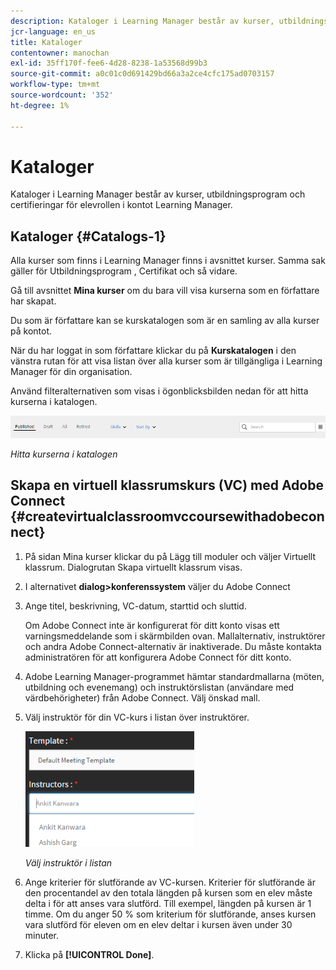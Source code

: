 ```yaml
---
description: Kataloger i Learning Manager består av kurser, utbildningsprogram och certifieringar för elevrollen i kontot Learning Manager.
jcr-language: en_us
title: Kataloger
contentowner: manochan
exl-id: 35ff170f-fee6-4d28-8238-1a53568d99b3
source-git-commit: a0c01c0d691429bd66a3a2ce4cfc175ad0703157
workflow-type: tm+mt
source-wordcount: '352'
ht-degree: 1%

---
```


# Kataloger

Kataloger i Learning Manager består av kurser, utbildningsprogram och certifieringar för elevrollen i kontot Learning Manager.

## Kataloger {#Catalogs-1}

Alla kurser som finns i Learning Manager finns i avsnittet kurser. Samma sak gäller för Utbildningsprogram , Certifikat och så vidare.

Gå till avsnittet **Mina kurser** om du bara vill visa kurserna som en författare har skapat.

Du som är författare kan se kurskatalogen som är en samling av alla kurser på kontot.

När du har loggat in som författare klickar du på **Kurskatalogen** i den vänstra rutan för att visa listan över alla kurser som är tillgängliga i Learning Manager för din organisation.

Använd filteralternativen som visas i ögonblicksbilden nedan för att hitta kurserna i katalogen.

![](assets/search-options.png)

*Hitta kurserna i katalogen*

## Skapa en virtuell klassrumskurs (VC) med Adobe Connect {#createvirtualclassroomvccoursewithadobeconnect}

1. På sidan Mina kurser klickar du på Lägg till moduler och väljer Virtuellt klassrum. Dialogrutan Skapa virtuellt klassrum visas.
1. I alternativet **dialog>konferenssystem** väljer du Adobe Connect
1. Ange titel, beskrivning, VC-datum, starttid och sluttid.

   Om Adobe Connect inte är konfigurerat för ditt konto visas ett varningsmeddelande som i skärmbilden ovan. Mallalternativ, instruktörer och andra Adobe Connect-alternativ är inaktiverade. Du måste kontakta administratören för att konfigurera Adobe Connect för ditt konto.

1. Adobe Learning Manager-programmet hämtar standardmallarna (möten, utbildning och evenemang) och instruktörslistan (användare med värdbehörigheter) från Adobe Connect. Välj önskad mall.

1. Välj instruktör för din VC-kurs i listan över instruktörer.

   ![](assets/choose-instructor.png)

   *Välj instruktör i listan*

1. Ange kriterier för slutförande av VC-kursen. Kriterier för slutförande är den procentandel av den totala längden på kursen som en elev måste delta i för att anses vara slutförd. Till exempel, längden på kursen är 1 timme. Om du anger 50 % som kriterium för slutförande, anses kursen vara slutförd för eleven om en elev deltar i kursen även under 30 minuter.

1. Klicka på **[!UICONTROL Done]**.
